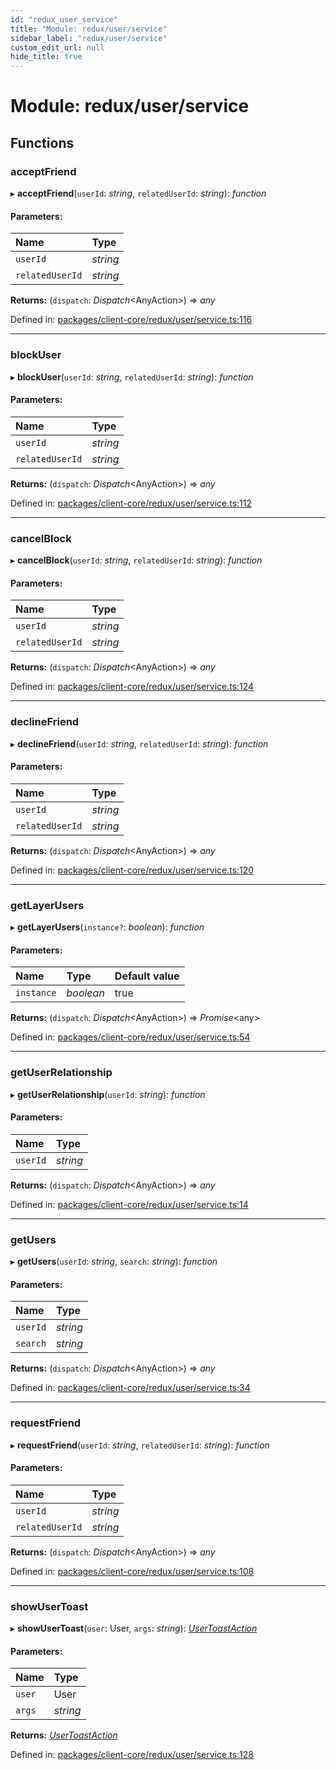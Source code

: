 ```yaml
---
id: "redux_user_service"
title: "Module: redux/user/service"
sidebar_label: "redux/user/service"
custom_edit_url: null
hide_title: true
---
```


# Module: redux/user/service

## Functions

### acceptFriend

▸ **acceptFriend**(`userId`: *string*, `relatedUserId`: *string*): *function*

#### Parameters:

Name | Type |
:------ | :------ |
`userId` | *string* |
`relatedUserId` | *string* |

**Returns:** (`dispatch`: *Dispatch*<AnyAction\>) => *any*

Defined in: [packages/client-core/redux/user/service.ts:116](https://github.com/xr3ngine/xr3ngine/blob/56376a778/packages/client-core/redux/user/service.ts#L116)

___

### blockUser

▸ **blockUser**(`userId`: *string*, `relatedUserId`: *string*): *function*

#### Parameters:

Name | Type |
:------ | :------ |
`userId` | *string* |
`relatedUserId` | *string* |

**Returns:** (`dispatch`: *Dispatch*<AnyAction\>) => *any*

Defined in: [packages/client-core/redux/user/service.ts:112](https://github.com/xr3ngine/xr3ngine/blob/56376a778/packages/client-core/redux/user/service.ts#L112)

___

### cancelBlock

▸ **cancelBlock**(`userId`: *string*, `relatedUserId`: *string*): *function*

#### Parameters:

Name | Type |
:------ | :------ |
`userId` | *string* |
`relatedUserId` | *string* |

**Returns:** (`dispatch`: *Dispatch*<AnyAction\>) => *any*

Defined in: [packages/client-core/redux/user/service.ts:124](https://github.com/xr3ngine/xr3ngine/blob/56376a778/packages/client-core/redux/user/service.ts#L124)

___

### declineFriend

▸ **declineFriend**(`userId`: *string*, `relatedUserId`: *string*): *function*

#### Parameters:

Name | Type |
:------ | :------ |
`userId` | *string* |
`relatedUserId` | *string* |

**Returns:** (`dispatch`: *Dispatch*<AnyAction\>) => *any*

Defined in: [packages/client-core/redux/user/service.ts:120](https://github.com/xr3ngine/xr3ngine/blob/56376a778/packages/client-core/redux/user/service.ts#L120)

___

### getLayerUsers

▸ **getLayerUsers**(`instance?`: *boolean*): *function*

#### Parameters:

Name | Type | Default value |
:------ | :------ | :------ |
`instance` | *boolean* | true |

**Returns:** (`dispatch`: *Dispatch*<AnyAction\>) => *Promise*<any\>

Defined in: [packages/client-core/redux/user/service.ts:54](https://github.com/xr3ngine/xr3ngine/blob/56376a778/packages/client-core/redux/user/service.ts#L54)

___

### getUserRelationship

▸ **getUserRelationship**(`userId`: *string*): *function*

#### Parameters:

Name | Type |
:------ | :------ |
`userId` | *string* |

**Returns:** (`dispatch`: *Dispatch*<AnyAction\>) => *any*

Defined in: [packages/client-core/redux/user/service.ts:14](https://github.com/xr3ngine/xr3ngine/blob/56376a778/packages/client-core/redux/user/service.ts#L14)

___

### getUsers

▸ **getUsers**(`userId`: *string*, `search`: *string*): *function*

#### Parameters:

Name | Type |
:------ | :------ |
`userId` | *string* |
`search` | *string* |

**Returns:** (`dispatch`: *Dispatch*<AnyAction\>) => *any*

Defined in: [packages/client-core/redux/user/service.ts:34](https://github.com/xr3ngine/xr3ngine/blob/56376a778/packages/client-core/redux/user/service.ts#L34)

___

### requestFriend

▸ **requestFriend**(`userId`: *string*, `relatedUserId`: *string*): *function*

#### Parameters:

Name | Type |
:------ | :------ |
`userId` | *string* |
`relatedUserId` | *string* |

**Returns:** (`dispatch`: *Dispatch*<AnyAction\>) => *any*

Defined in: [packages/client-core/redux/user/service.ts:108](https://github.com/xr3ngine/xr3ngine/blob/56376a778/packages/client-core/redux/user/service.ts#L108)

___

### showUserToast

▸ **showUserToast**(`user`: User, `args`: *string*): [*UserToastAction*](../interfaces/redux_user_actions.usertoastaction.md)

#### Parameters:

Name | Type |
:------ | :------ |
`user` | User |
`args` | *string* |

**Returns:** [*UserToastAction*](../interfaces/redux_user_actions.usertoastaction.md)

Defined in: [packages/client-core/redux/user/service.ts:128](https://github.com/xr3ngine/xr3ngine/blob/56376a778/packages/client-core/redux/user/service.ts#L128)
